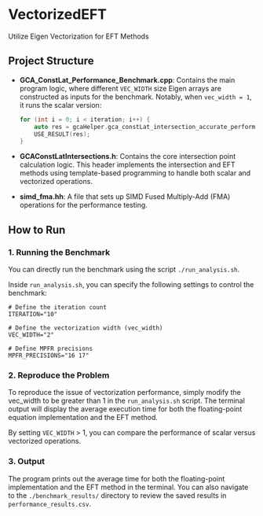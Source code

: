 # VectorizedEFT
Utilize Eigen Vectorization for EFT Methods


## Project Structure

- **GCA_ConstLat_Performance_Benchmark.cpp**: Contains the main program logic, where different `VEC_WIDTH` size Eigen arrays are constructed as inputs for the benchmark. Notably, when `vec_width = 1`, it runs the scalar version:

    ```cpp
    for (int i = 0; i < iteration; i++) {
        auto res = gcaHelper.gca_constLat_intersection_accurate_performance(pointA_arr, pointB_arr, constZ);
        USE_RESULT(res);
    }
    ```

- **GCAConstLatIntersections.h**: Contains the core intersection point calculation logic. This header implements the intersection and EFT methods using template-based programming to handle both scalar and vectorized operations.

- **simd_fma.hh**: A file that sets up SIMD Fused Multiply-Add (FMA) operations for the performance testing.

## How to Run

### 1. Running the Benchmark

You can directly run the benchmark using the script `./run_analysis.sh`. 

Inside `run_analysis.sh`, you can specify the following settings to control the benchmark:

```
# Define the iteration count
ITERATION="10"

# Define the vectorization width (vec_width)
VEC_WIDTH="2"

# Define MPFR precisions
MPFR_PRECISIONS="16 17"
```


### 2. Reproduce the Problem
To reproduce the issue of vectorization performance, simply modify the vec_width to be greater than 1 in the `run_analysis.sh` script. The terminal output will display the average execution time for both the floating-point equation implementation and the EFT method.

By setting `VEC_WIDTH` > 1, you can compare the performance of scalar versus vectorized operations.

### 3. Output

The program prints out the average time for both the floating-point implementation and the EFT method in the terminal. You can also navigate to the `./benchmark_results/` directory to review the saved results in `performance_results.csv`.

